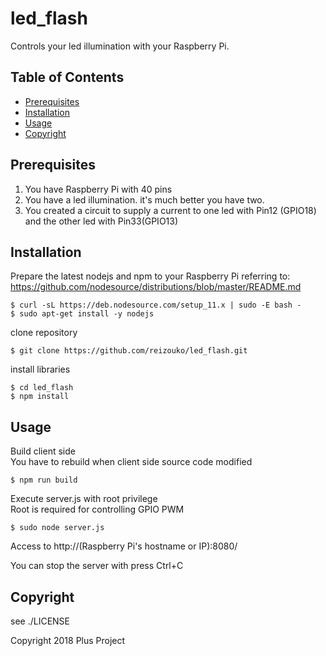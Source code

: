 led_flash
======================
Controls your led illumination with your Raspberry Pi.

## Table of Contents

- [Prerequisites](#prerequisites)
- [Installation](#installation)
- [Usage](#usage)
- [Copyright](#copyright)

## Prerequisites

1. You have Raspberry Pi with 40 pins
2. You have a led illumination. it's much better you have two.
3. You created a circuit to supply a current to one led with Pin12 (GPIO18) and the other led with Pin33(GPIO13)

## Installation

Prepare the latest nodejs and npm to your Raspberry Pi referring to:  
https://github.com/nodesource/distributions/blob/master/README.md

    $ curl -sL https://deb.nodesource.com/setup_11.x | sudo -E bash -
    $ sudo apt-get install -y nodejs

clone repository

    $ git clone https://github.com/reizouko/led_flash.git

install libraries

    $ cd led_flash
    $ npm install

## Usage

Build client side  
You have to rebuild when client side source code modified

    $ npm run build

Execute server.js with root privilege  
Root is required for controlling GPIO PWM

    $ sudo node server.js

Access to http://(Raspberry Pi's hostname or IP):8080/

You can stop the server with press Ctrl+C

## Copyright

see ./LICENSE

Copyright 2018 Plus Project
